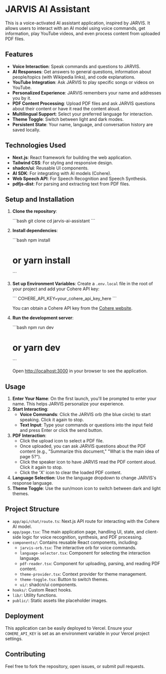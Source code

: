 # JARVIS AI Assistant

This is a voice-activated AI assistant application, inspired by JARVIS. It allows users to interact with an AI model using voice commands, get information, play YouTube videos, and even process content from uploaded PDF files.

## Features

-   **Voice Interaction**: Speak commands and questions to JARVIS.
-   **AI Responses**: Get answers to general questions, information about people/topics (with Wikipedia links), and code explanations.
-   **YouTube Integration**: Ask JARVIS to play specific songs or videos on YouTube.
-   **Personalized Experience**: JARVIS remembers your name and addresses you by it.
-   **PDF Content Processing**: Upload PDF files and ask JARVIS questions about their content or have it read the content aloud.
-   **Multilingual Support**: Select your preferred language for interaction.
-   **Theme Toggle**: Switch between light and dark modes.
-   **Persistent State**: Your name, language, and conversation history are saved locally.

## Technologies Used

-   **Next.js**: React framework for building the web application.
-   **Tailwind CSS**: For styling and responsive design.
-   **shadcn/ui**: Reusable UI components.
-   **AI SDK**: For integrating with AI models (Cohere).
-   **Web Speech API**: For Speech Recognition and Speech Synthesis.
-   **pdfjs-dist**: For parsing and extracting text from PDF files.

## Setup and Installation

1.  **Clone the repository**:

    \`\`\`bash
    git clone <repository-url>
    cd jarvis-ai-assistant
    \`\`\`

2.  **Install dependencies**:

    \`\`\`bash
    npm install
    # or yarn install
    \`\`\`

3.  **Set up Environment Variables**:
    Create a `.env.local` file in the root of your project and add your Cohere API key:

    \`\`\`
    COHERE_API_KEY=your_cohere_api_key_here
    \`\`\`

    You can obtain a Cohere API key from the [Cohere website](https://cohere.com/).

4.  **Run the development server**:

    \`\`\`bash
    npm run dev
    # or yarn dev
    \`\`\`

    Open [http://localhost:3000](http://localhost:3000) in your browser to see the application.

## Usage

1.  **Enter Your Name**: On the first launch, you'll be prompted to enter your name. This helps JARVIS personalize your experience.
2.  **Start Interacting**:
    *   **Voice Commands**: Click the JARVIS orb (the blue circle) to start speaking. Click it again to stop.
    *   **Text Input**: Type your commands or questions into the input field and press Enter or click the send button.
3.  **PDF Interaction**:
    *   Click the upload icon to select a PDF file.
    *   Once uploaded, you can ask JARVIS questions about the PDF content (e.g., "Summarize this document," "What is the main idea of page 5?").
    *   Click the speaker icon to have JARVIS read the PDF content aloud. Click it again to stop.
    *   Click the 'X' icon to clear the loaded PDF content.
4.  **Language Selection**: Use the language dropdown to change JARVIS's response language.
5.  **Theme Toggle**: Use the sun/moon icon to switch between dark and light themes.

## Project Structure

-   `app/api/chat/route.ts`: Next.js API route for interacting with the Cohere AI model.
-   `app/page.tsx`: The main application page, handling UI, state, and client-side logic for voice recognition, synthesis, and PDF processing.
-   `components/`: Contains reusable React components, including:
    -   `jarvis-orb.tsx`: The interactive orb for voice commands.
    -   `language-selector.tsx`: Component for selecting the interaction language.
    -   `pdf-reader.tsx`: Component for uploading, parsing, and reading PDF content.
    -   `theme-provider.tsx`: Context provider for theme management.
    -   `theme-toggle.tsx`: Button to switch themes.
    -   `ui/`: shadcn/ui components.
-   `hooks/`: Custom React hooks.
-   `lib/`: Utility functions.
-   `public/`: Static assets like placeholder images.

## Deployment

This application can be easily deployed to Vercel. Ensure your `COHERE_API_KEY` is set as an environment variable in your Vercel project settings.

## Contributing

Feel free to fork the repository, open issues, or submit pull requests.

